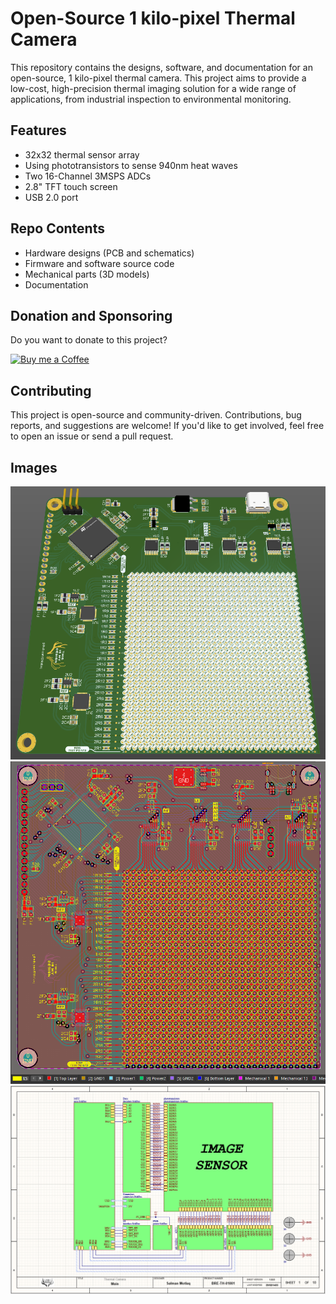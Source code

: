 # Open-Source 1 kilo-pixel Thermal Camera

This repository contains the designs, software, and documentation for an open-source, 1 kilo-pixel thermal camera. This project aims to provide a low-cost, high-precision thermal imaging solution for a wide range of applications, from industrial inspection to environmental monitoring.

## Features

* 32x32 thermal sensor array
* Using phototransistors to sense 940nm heat waves
* Two 16-Channel 3MSPS ADCs
* 2.8" TFT touch screen
* USB 2.0 port

## Repo Contents

* Hardware designs (PCB and schematics)
* Firmware and software source code
* Mechanical parts (3D models)
* Documentation

## Donation and Sponsoring
Do you want to donate to this project?

<p align="left">
  <a href="http://smotlaq.ir/LQgQF">
  <img src="https://raw.githubusercontent.com/SMotlaq/LoRa/master/bmc.png" width="200" alt="Buy me a Coffee"/>
  </a>
</p>

## Contributing

This project is open-source and community-driven. Contributions, bug reports, and suggestions are welcome! If you'd like to get involved, feel free to open an issue or send a pull request.

## Images

<p align="center">
	<img src="pics/pcb_3D.png?raw=true">
	<img src="pics/pcb_2D.png?raw=true">
  <img src="pics/sch_main.png?raw=true">
</p>
